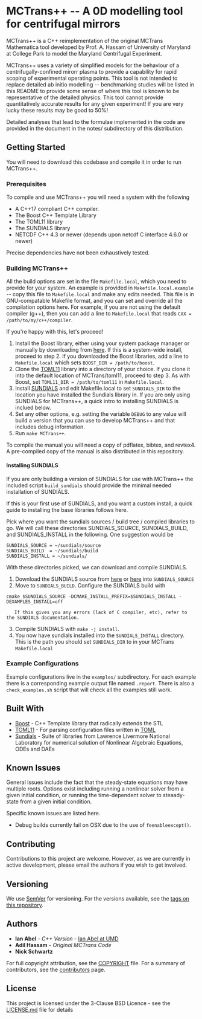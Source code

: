 # MCTrans++ -- A 0D modelling tool for centrifugal mirrors

MCTrans++ is a C++ reimplementation of the original MCTrans Mathematica tool developed by Prof. A. Hassam of
University of Maryland at College Park to model the Maryland Centrifugal Experiment.

MCTrans++ uses a variety of simplified models for the behaviour of a centrifugally-confined mirorr plasma to provide a capability 
for rapid scoping of experimental operating points. This tool is not intended to replace detailed ab initio modelling -- benchmarking studies 
will be listed in this README to provide some sense of where this tool is known to be representative of the detailed physics. This tool
cannot provide quantitatively accurate results for any given experiment! If you are very lucky these results may be good to 50%!

Detailed analyses that lead to the formulae implemented in the code are provided in the document in the notes/ subdirectory of this distribution.

## Getting Started

You will need to download this codebase and compile it in order to run MCTrans++. 

### Prerequisites

To compile and use MCTrans++ you will need a system with the following

 - A C++17 compliant C++ compiler.
 - The Boost C++ Template Library
 - The TOML11 library
 - The SUNDIALS library
 - NETCDF C++ 4.3 or newer (depends upon netcdf C interface 4.6.0 or newer)

Precise dependencies have not been exhaustively tested. 

### Building MCTrans++

All the build options are set in the file `Makefile.local`, which you need to provide for your system.
An example is provided in `Makefile.local.example` -- copy this file to `Makefile.local` and make any edits needed. 
This file is in GNU-compatable Makefile format, and you can set and override all the compilation options here.
For example, if you are not using the default compiler (g++), then you can add a line to `Makefile.local` that reads `CXX = /path/to/my/c++/compiler`.
 
If you're happy with this, let's proceed!

 1. Install the Boost library, either using your system package manager or manually by downloading from [here](https://www.boost.org). If this is a system-wide install, 
 proceed to step 2. If you downloaded the Boost libraries, add a line to `Makefile.local` which sets `BOOST_DIR = /path/to/boost`.
 2. Clone the [TOML11](http://github.com/toruniina/toml11) library into a directory of your choice. If you clone it into the default location of MCTrans/toml11, proceed to step 3. As with Boost, set `TOML11_DIR = /path/to/toml11` in `Makefile.local`.
 4. Install [SUNDIALS](https://computing.llnl.gov/projects/sundials) and edit Makefile.local to set `SUNDIALS_DIR` to the location you have installed the Sundials library in. If you are only using SUNDIALS for MCTrans++, a quick intro to installing SUNDIALS is inclued below.
 5. Set any other options, e.g. setting the variable `DEBUG` to any value will build a version that you can use to develop MCTrans++ and that includes debug information.
 6. Run `make MCTrans++`. 

To compile the manual you will need a copy of pdflatex, bibtex, and revtex4. A pre-compiled copy of the manual is also distributed in this repository.

#### Installing SUNDIALS 

If you are only building a version of SUNDIALS for use with MCTrans++ the included script `build_sundials` should provide
the minimal needed installation of SUNDIALS. 

If this is your first use of SUNDIALS, and you want a custom install, a quick guide to installing the base libraries follows here.

Pick where you want the sundials sources / build tree / compiled libraries to go. We will call these directories
SUNDIALS_SOURCE, SUNDIALS_BUILD, and SUNDIALS_INSTALL in the following. One suggestion would be
```
SUNDIALS_SOURCE = ~/sundials/source
SUNDIALS_BUILD  = ~/sundials/build
SUNDIALS_INSTALL = ~/sundials/
```

With these directories picked, we can download and compile SUNDIALS.

 1. Download the SUNDIALS source from [here](https://computing.llnl.gov/projects/sundials) or [here](https://github.com/LLNL/sundials) into `SUNDIALS_SOURCE`
 2. Move to `SUNDIALS_BUILD`. Configure the SUNDIALS build with 
 ```
 cmake $SUNDIALS_SOURCE -DCMAKE_INSTALL_PREFIX=$SUNDIALS_INSTALL -DEXAMPLES_INSTALL=off
 ```
	   If this gives you any errors (lack of C compiler, etc), refer to the SUNDIALS documentation.
 3. Compile SUNDIALS with `make -j install`. 
 4. You now have sundials installed into the `SUNDIALS_INSTALL` directory. This is the path you should set `SUNDIALS_DIR` to in your MCTrans `Makefile.local`


### Example Configurations

Example configurations live in the `examples/` subdirectory. For each example there is a corresponding example output file named `.report`. 
There is also a `check_examples.sh` script that will check all the examples still work.

## Built With

* [Boost](http://boost.org) - C++ Template library that radically extends the STL
* [TOML11](http://github.com/toruniina/toml11) - For parsing configuration files written in [TOML](https://github.com/toml-lang/toml)
* [Sundials](https://computing.llnl.gov/projects/sundials) - Suite of libraries from Lawrence Livermore National Laboratory for numerical solution of Nonlinear Algebraic Equations, ODEs and DAEs

## Known Issues

General issues include the fact that the steady-state equations may have multiple roots. Options exist including running a nonlinear solver from a given initial condition, or running the time-dependent solver to steaady-state from a given initial condition.

Specific known issues are listed here.

 - Debug builds currently fail on OSX due to the use of `feenableexcept()`.

## Contributing

Contributions to this project are welcome. However, as we are currently in active development, please email the authors if you wish to get involved.

## Versioning

We use [SemVer](http://semver.org/) for versioning. For the versions available, see the [tags on this repository](https://github.com/ianabel/MCTrans/tags). 

## Authors

* **Ian Abel** - *C++ Version* - [Ian Abel at UMD](https://ireap.umd.edu/faculty/abel)
* **Adil Hassam** - *Original MCTrans Code*
* **Nick Schwartz**

For full copyright attribution, see the [COPYRIGHT](COPYRIGHT) file.
For a summary of contributors, see the [contributors](http://github.com/ianabel/MCTrans/contributors) page.

## License

This project is licensed under the 3-Clause BSD Licence - see the [LICENSE.md](LICENSE.md) file for details

